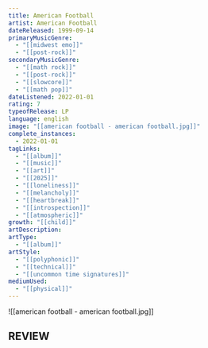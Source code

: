 ```yaml
---
title: American Football
artist: American Football
dateReleased: 1999-09-14
primaryMusicGenre:
  - "[[midwest emo]]"
  - "[[post-rock]]"
secondaryMusicGenre:
  - "[[math rock]]"
  - "[[post-rock]]"
  - "[[slowcore]]"
  - "[[math pop]]"
dateListened: 2022-01-01
rating: 7
typeofRelease: LP
language: english
image: "[[american football - american football.jpg]]"
complete_instances:
  - 2022-01-01
tagLinks:
  - "[[album]]"
  - "[[music]]"
  - "[[art]]"
  - "[[2025]]"
  - "[[loneliness]]"
  - "[[melancholy]]"
  - "[[heartbreak]]"
  - "[[introspection]]"
  - "[[atmospheric]]"
growth: "[[child]]"
artDescription:
artType:
  - "[[album]]"
artStyle:
  - "[[polyphonic]]"
  - "[[technical]]"
  - "[[uncommon time signatures]]"
mediumUsed:
  - "[[physical]]"
---
```

![[american football - american football.jpg]]
## REVIEW

